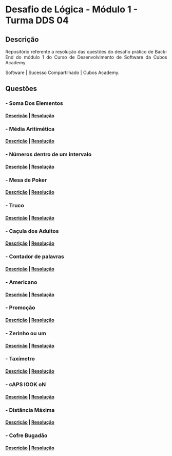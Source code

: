 # Desafio de Lógica - Módulo 1 - Turma DDS 04

## Descrição
<p align="justify">
Repositório referente a resolução das questões do desafio prático de Back-End do módulo 1 do Curso de Desenvolvimento de Software da Cubos Academy.

Software | Sucesso Compartilhado | Cubos Academy.
</p>

## Questões

### - Soma Dos Elementos
#### [Descrição](https://www.hackerrank.com/contests/desafio-de-logica-modulo-1-turma-dds-04/challenges/soma-dos-elementos) | [Resolução ](https://github.com/moabebatista/Desafio_Back_End_Modulo_1/blob/master/Questoes/01_soma_dos_elementos.js)

### - Média Aritimética
#### [Descrição](https://www.hackerrank.com/contests/desafio-de-logica-modulo-1-turma-dds-04/challenges/media-aritimetica) | [Resolução ](https://github.com/moabebatista/Desafio_Back_End_Modulo_1/blob/master/Questoes/02_media_aritimetica.js)

### - Números dentro de um intervalo
#### [Descrição](https://www.hackerrank.com/contests/desafio-de-logica-modulo-1-turma-dds-04/challenges/numeros-dentro-de-um-intervalo) | [Resolução ](https://github.com/moabebatista/Desafio_Back_End_Modulo_1/blob/master/Questoes/03_numeros_dentro_de_um_intervalo.js)

### - Mesa de Poker
#### [Descrição](https://www.hackerrank.com/contests/desafio-de-logica-modulo-1-turma-dds-04/challenges/mesa-de-poker) | [Resolução ](https://github.com/moabebatista/Desafio_Back_End_Modulo_1/blob/master/Questoes/04_mesa_de_poker.js)

### - Truco
#### [Descrição](https://www.hackerrank.com/contests/desafio-de-logica-modulo-1-turma-dds-04/challenges/truco) | [Resolução ](https://github.com/moabebatista/Desafio_Back_End_Modulo_1/blob/master/Questoes/05_truco.js)

### - Caçula dos Adultos
#### [Descrição](https://www.hackerrank.com/contests/desafio-de-logica-modulo-1-turma-dds-04/challenges/cacula-dos-adultos) | [Resolução ](https://github.com/moabebatista/Desafio_Back_End_Modulo_1/blob/master/Questoes/06_ca%C3%A7ula_dos_adultos.js)

### - Contador de palavras
#### [Descrição](https://www.hackerrank.com/contests/desafio-de-logica-modulo-1-turma-dds-04/challenges/contador-de-palavras) | [Resolução ](https://github.com/moabebatista/Desafio_Back_End_Modulo_1/blob/master/Questoes/07_contador_de_palavras.js)

### - Americano
#### [Descrição](https://www.hackerrank.com/contests/desafio-de-logica-modulo-1-turma-dds-04/challenges/americano) | [Resolução ](https://github.com/moabebatista/Desafio_Back_End_Modulo_1/blob/master/Questoes/08_americano.js)

### - Promoção
#### [Descrição](https://www.hackerrank.com/contests/desafio-de-logica-modulo-1-turma-dds-04/challenges/promocao) | [Resolução ](https://github.com/moabebatista/Desafio_Back_End_Modulo_1/blob/master/Questoes/09_promo%C3%A7%C3%A3o.js)

### - Zerinho ou um
#### [Descrição](https://www.hackerrank.com/contests/desafio-de-logica-modulo-1-turma-dds-04/challenges/zerinho-ou-um/problem) | [Resolução ](https://github.com/moabebatista/Desafio_Back_End_Modulo_1/blob/master/Questoes/10_zerinho_ou_um.js)

### - Taxímetro
#### [Descrição](https://www.hackerrank.com/contests/desafio-de-logica-modulo-1-turma-dds-04/challenges/taximetro) | [Resolução ](https://github.com/moabebatista/Desafio_Back_End_Modulo_1/blob/master/Questoes/11_taximetro.js)

### - cAPS lOOK oN
#### [Descrição](https://www.hackerrank.com/contests/desafio-de-logica-modulo-1-turma-dds-04/challenges/caps-lock-on) | [Resolução ](https://github.com/moabebatista/Desafio_Back_End_Modulo_1/blob/master/Questoes/12_caps_look_on.js)

### - Distância Máxima
#### [Descrição](https://www.hackerrank.com/contests/desafio-de-logica-modulo-1-turma-dds-04/challenges/maratona-cubica-warmup-d) | [Resolução ](https://github.com/moabebatista/Desafio_Back_End_Modulo_1/blob/master/Questoes/13_distancia_maxima.js)

### - Cofre Bugadão
#### [Descrição](https://www.hackerrank.com/contests/desafio-de-logica-modulo-1-turma-dds-04/challenges/maratona-cubica-c-codigo-secreto) | [Resolução ](https://github.com/moabebatista/Desafio_Back_End_Modulo_1/blob/master/Questoes/14_cofre_bugad%C3%A3o.js)
